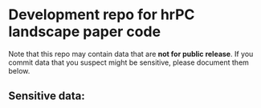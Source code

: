 # Development repo for hrPC landscape paper code

Note that this repo may contain data that are **not for public release**. If you commit data that you suspect might be sensitive, please document them below.


## Sensitive data:

